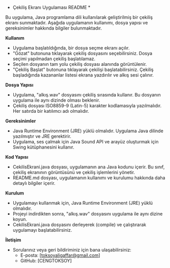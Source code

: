 * Çekiliş Ekranı Uygulaması README *

Bu uygulama, Java programlama dili kullanılarak geliştirilmiş bir çekiliş ekranı sunmaktadır. Aşağıda uygulamanın kullanımı, dosya yapısı ve gereksinimler hakkında bilgiler bulunmaktadır.

**Kullanım**
   - Uygulama başlatıldığında, bir dosya seçme ekranı açılır.
   - "Gözat" butonuna tıklayarak çekiliş dosyasını seçebilirsiniz. Dosya seçimi yapılmadan çekiliş başlatılamaz.
   - Seçilen dosyanın tam yolu çekiliş dosyası alanında görüntülenir.
   - "Çekiliş Başlat" butonuna tıklayarak çekilişi başlatabilirsiniz. Çekiliş başladığında kazananlar listesi ekrana yazdırılır ve alkış sesi çalınır.

**Dosya Yapısı**
   - Uygulama, "alkış.wav" dosyasını çekiliş sırasında kullanır. Bu dosyanın uygulama ile aynı dizinde olması beklenir.
   - Çekiliş dosyası ISO8859-9 (Latin-5) karakter kodlamasıyla yazılmalıdır. Her satırda bir katılımcı adı olmalıdır.

**Gereksinimler**
   - Java Runtime Environment (JRE) yüklü olmalıdır. Uygulama Java dilinde yazılmıştır ve JRE gerektirir.
   - Uygulama, ses çalmak için Java Sound API ve arayüz oluşturmak için Swing kütüphanesini kullanır.

**Kod Yapısı** 
   - CekilisEkrani.java dosyası, uygulamanın ana Java kodunu içerir. Bu sınıf, çekiliş ekranının görüntüsünü ve çekiliş işlemlerini yönetir.
   - README.md dosyası, uygulamanın kullanımı ve kurulumu hakkında daha detaylı bilgiler içerir.

**Kurulum**
   - Uygulamayı kullanmak için, Java Runtime Environment (JRE) yüklü olmalıdır.
   - Projeyi indirdikten sonra, "alkış.wav" dosyasını uygulama ile aynı dizine koyun.
   - CekilisEkrani.java dosyasını derleyerek (compile) ve çalıştırarak uygulamayı başlatabilirsiniz.


**İletişim**
   - Sorularınız veya geri bildiriminiz için bana ulaşabilirsiniz:
     - E-posta: [toksoyaligaffar@gmail.com]
     - GitHub: [CENGTOKSOY]

